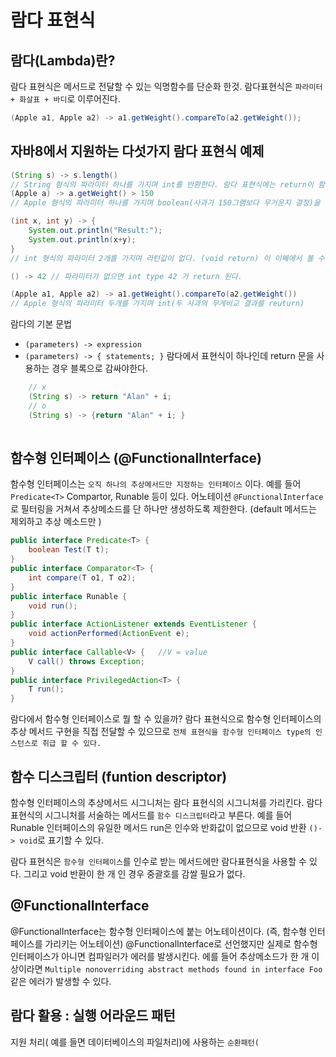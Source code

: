 # 람다 표현식 

## 람다(Lambda)란? 
람다 표현식은 메서드로 전달할 수 있는 익명함수를 단순화 한것. 
람다표현식은 `파라미터 + 화살표 + 바디`로 이루어진다. 
```java 
(Apple a1, Apple a2) -> a1.getWeight().compareTo(a2.getWeight());
```
## 자바8에서 지원하는 다섯가지 람다 표현식 예제 
```java
(String s) -> s.length()
// String 형식의 파라미터 하나를 가지며 int를 반환한다. 람다 표현식에는 return이 함축되어 있으므로 return문을 명시적으로 사용하지 않아도 된다. 
(Apple a) -> a.getWeight() > 150
// Apple 형식의 파라미터 하나를 가지며 boolean(사과가 150그램보다 무거운지 결정)을 반환한다. 

(int x, int y) -> {
	System.out.println("Result:");
	System.out.println(x+y);
}
// int 형식의 파라미터 2개를 가지며 라턴값이 없다. (void return) 이 이쩨에서 볼 수 있듯이 람다 표현식은 여러 행의 문장을 포함할 수 있다. 

() -> 42 // 파라미터가 없으면 int type 42 가 return 된다. 

(Apple a1, Apple a2) -> a1.getWeight().compareTo(a2.getWeight())
// Apple 형식의 파라미터 두개를 가지며 int(두 사과의 무게비교 결과를 reuturn)

```

 람다의 기본 문법 
- `(parameters) -> expression`
- `(parameters) -> { statements; }`
 람다에서 표현식이 하나인데 return 문을 사용하는  경우 블록으로 감싸야한다. 
```java
	// x
	(String s) -> return "Alan" + i;
	// o
	(String s) -> {return "Alan" + i; }
	
```

## 함수형 인터페이스 (@FunctionalInterface)
함수형 인터페이스는 `오직 하나의 추상메서드만 지정하는 인터페이스` 이다. 예를 들어 `Predicate<T>` Compartor, Runable 등이 있다. 어노테이션 `@FunctionalInterface`로 필터링을 거쳐서 추상메소드를 단 하나만 생성하도록 제한한다. (default 메서드는 제외하고 추상 메소드만 )
```java
public interface Predicate<T> {
	boolean Test(T t);
}
public interface Comparator<T> {
	int compare(T o1, T o2);
}
public interface Runable {
	void run();
}
public interface ActionListener extends EventListener {
	void actionPerformed(ActionEvent e);
}
public interface Callable<V> {   //V = value
	V call() throws Exception;
}
public interface PrivilegedAction<T> {
	T run();
}
```

람다에서 함수형 인터페이스로 뭘 할 수 있을까? 람다 표현식으로 함수형 인터페이스의 추상 메서드 구현을 직접 전달할 수 있으므로 `전체 표현식을 함수형 인터페이스 type의 인스턴스로 취급 할 수 있다.  `

## 함수 디스크립터 (funtion descriptor)
함수형 인터페이스의 추상메서드 시그니처는 람다 표현식의 시그니처를 가리킨다. 람다 표현식의 시그니처를 서술하는 메서드를 `함수 디스크립터`라고 부른다. 예를 들어 Runable 인터페이스의 유일한 메서드 run은 인수와 반화값이 없으므로 void 반환 `()-> void`로 표기할 수 있다. 

람다 표현식은 `함수형 인터페이스`를 인수로 받는 메서드에만 람다표현식을 사용할 수 있다. 
그리고 void 반환이 한 개 인 경우 중괄호를 감쌀 필요가 없다. 
## @FunctionalInterface 
@FunctionalInterface는 함수형 인터페이스에 붙는 어노테이션이다. (즉, 함수형 인터페이스를 가리키는 어노테이션) 
@FunctionalInterface로 선언했지만 실제로 함수형 인터페이스가 아니면 컴파일러가 에러를 발생시킨다. 에를 들어 추상메소드가  한 개 이상이라면 
`Multiple nonoverriding abstract methods found in interface Foo`같은 에러가 발생할 수 있다. 
## 람다 활용 : 실행 어라운드 패턴 
지원 처리( 예를 들면 데이터베이스의 파일처리)에 사용하는 `순환패턴(`


